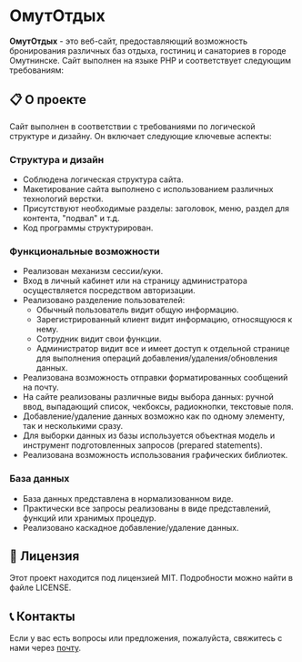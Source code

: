 # ОмутОтдых

**ОмутОтдых** - это веб-сайт, предоставляющий возможность бронирования различных баз отдыха, гостиниц и санаториев в городе Омутнинске. Сайт выполнен на языке PHP и соответствует следующим требованиям:

## 📋 О проекте

Сайт выполнен в соответствии с требованиями по логической структуре и дизайну. Он включает следующие ключевые аспекты:

### Структура и дизайн
- Соблюдена логическая структура сайта.
- Макетирование сайта выполнено с использованием различных технологий верстки.
- Присутствуют необходимые разделы: заголовок, меню, раздел для контента, "подвал" и т.д.
- Код программы структурирован.

### Функциональные возможности
- Реализован механизм сессии/куки.
- Вход в личный кабинет или на страницу администратора осуществляется посредством авторизации.
- Реализовано разделение пользователей:
  - Обычный пользователь видит общую информацию.
  - Зарегистрированный клиент видит информацию, относящуюся к нему.
  - Сотрудник видит свои функции.
  - Администратор видит все и имеет доступ к отдельной странице для выполнения операций добавления/удаления/обновления данных.
- Реализована возможность отправки форматированных сообщений на почту.
- На сайте реализованы различные виды выбора данных: ручной ввод, выпадающий список, чекбоксы, радиокнопки, текстовые поля.
- Добавление/удаление данных возможно как по одному элементу, так и несколькими сразу.
- Для выборки данных из базы используется объектная модель и инструмент подготовленных запросов (prepared statements).
- Реализована возможность использования графических библиотек.

### База данных
- База данных представлена в нормализованном виде.
- Практически все запросы реализованы в виде представлений, функций или хранимых процедур.
- Реализовано каскадное добавление/удаление данных.

## 📜 Лицензия

Этот проект находится под лицензией MIT. Подробности можно найти в файле LICENSE.

## 📞 Контакты

Если у вас есть вопросы или предложения, пожалуйста, свяжитесь с нами через [почту](mailto:lihacheva03@yandex.ru).
